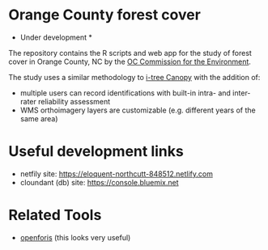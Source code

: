 # Orange County forest cover

* Under development * 

The repository contains the R scripts and web app for the study of forest cover in Orange County, NC by the [OC Commission for the Environment](http://www.co.orange.nc.us/803/Commission-for-the-Environment).

The study uses a similar methodology to [i-tree Canopy](https://canopy.itreetools.org/) with the addition of:

* multiple users can record identifications with built-in intra- and inter- rater reliability assessment
* WMS orthoimagery layers are customizable (e.g. different years of the same area)

# Useful development links

* netfily site: https://eloquent-northcutt-848512.netlify.com
* cloundant (db) site: https://console.bluemix.net

# Related Tools

* [openforis](http://www.openforis.org/home.html) (this looks very useful)